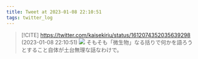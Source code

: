 ```yaml
---
title: Tweet at 2023-01-08 22:10:51
tags: twitter_log
---
```


> [!CITE] https://twitter.com/kaisekiriu/status/1612074352035639298 (2023-01-08 22:10:51)
> ![](https://twitter.com/kaisekiriu/status/1612074352035639298)
> そもそも「微生物」なる括りで何かを語ろうとすること自体が土台無理な話なわけで。
